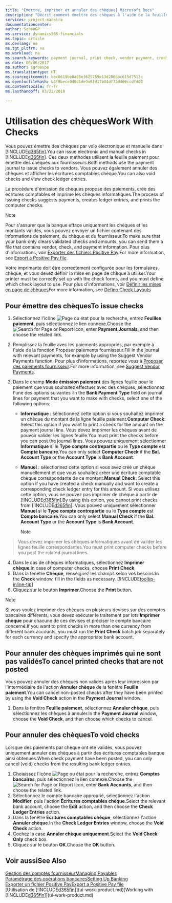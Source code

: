 ```yaml
---
title: "Emettre, imprimer et annuler des chèques| Microsoft Docs"
description: "Décrit comment émettre des chèques à l'aide de la feuille paiement, imprimer des chèques, et annuler ou afficher les écritures comptables chèque dans Finance and Operations, Business edition."
services: project-madeira
documentationcenter: 
author: SorenGP
ms.service: dynamics365-financials
ms.topic: article
ms.devlang: na
ms.tgt_pltfrm: na
ms.workload: na
ms.search.keywords: payment journal, print check, vendor payment, creditor, debt, balance due, AP
ms.date: 06/06/2017
ms.author: sgroespe
ms.translationtype: HT
ms.sourcegitcommit: bec0619be0a65e3625759e13d2866ac615d7513c
ms.openlocfilehash: b3f8bece0d0d1de9a6fd17b84df73d466ccdf403
ms.contentlocale: fr-fr
ms.lasthandoff: 03/22/2018

---
```

# <a name="work-with-checks"></a><span data-ttu-id="9886d-103">Utilisation des chèques</span><span class="sxs-lookup"><span data-stu-id="9886d-103">Work With Checks</span></span>
<span data-ttu-id="9886d-104">Vous pouvez émettre des chèques par voie électronique et manuelle dans [!INCLUDE[d365fin](includes/d365fin_md.md)].</span><span class="sxs-lookup"><span data-stu-id="9886d-104">You can issue electronic and manual checks in [!INCLUDE[d365fin](includes/d365fin_md.md)].</span></span> <span data-ttu-id="9886d-105">Ces deux méthodes utilisent la feuille paiement pour émettre des chèques aux fournisseurs.</span><span class="sxs-lookup"><span data-stu-id="9886d-105">Both methods use the payment journal to issue checks to vendors.</span></span> <span data-ttu-id="9886d-106">Vous pouvez également annuler des chèques et afficher les écritures comptables chèque.</span><span class="sxs-lookup"><span data-stu-id="9886d-106">You can also void checks and view check ledger entries.</span></span>

<span data-ttu-id="9886d-107">La procédure d'émission de chèques propose des paiements, crée des écritures comptables et imprime les chèques informatiques.</span><span class="sxs-lookup"><span data-stu-id="9886d-107">The process of issuing checks suggests payments, creates ledger entries, and prints the computer checks.</span></span>

> [!NOTE]  
>   <span data-ttu-id="9886d-108">Pour s'assurer que la banque efface uniquement les chèques et les montants validés, vous pouvez envoyer un fichier contenant des informations de paiement, du chèque et du fournisseur.</span><span class="sxs-lookup"><span data-stu-id="9886d-108">To make sure that your bank only clears validated checks and amounts, you can send them a file that contains vendor, check, and payment information.</span></span> <span data-ttu-id="9886d-109">Pour plus d'informations, voir [Exporter des fichiers Positive Pay](finance-how-positive-pay.md).</span><span class="sxs-lookup"><span data-stu-id="9886d-109">For more information, see [Export a Positive Pay file](finance-how-positive-pay.md).</span></span>

<span data-ttu-id="9886d-110">Votre imprimante doit être correctement configurée pour les formulaires chèque, et vous devez définir la mise en page de chèque à utiliser.</span><span class="sxs-lookup"><span data-stu-id="9886d-110">Your printer must be correctly set up with the check forms, and you must define which check layout to use.</span></span> <span data-ttu-id="9886d-111">Pour plus d'informations, voir [Définir les mises en page de chèques](finance-how-define-check-layouts.md)</span><span class="sxs-lookup"><span data-stu-id="9886d-111">For more information, see [Define Check Layouts](finance-how-define-check-layouts.md)</span></span>

## <a name="to-issue-checks"></a><span data-ttu-id="9886d-112">Pour émettre des chèques</span><span class="sxs-lookup"><span data-stu-id="9886d-112">To issue checks</span></span>
1. <span data-ttu-id="9886d-113">Sélectionnez l'icône ![Page ou état pour la recherche](media/ui-search/search_small.png "Page ou état pour la recherche"), entrez **Feuilles paiement**, puis sélectionnez le lien connexe.</span><span class="sxs-lookup"><span data-stu-id="9886d-113">Choose the ![Search for Page or Report](media/ui-search/search_small.png "Search for Page or Report icon") icon, enter **Payment Journals**, and then choose the related link.</span></span>
2. <span data-ttu-id="9886d-114">Remplissez la feuille avec les paiements appropriés, par exemple à l'aide de la fonction Proposer paiements fournisseur.</span><span class="sxs-lookup"><span data-stu-id="9886d-114">Fill in the journal with relevant payments, for example by using the Suggest Vendor Payments function.</span></span> <span data-ttu-id="9886d-115">Pour plus d'informations, reportez vous à [Proposer des paiements fournisseur](payables-how-suggest-vendor-payments.md).</span><span class="sxs-lookup"><span data-stu-id="9886d-115">For more information, see [Suggest Vendor Payments](payables-how-suggest-vendor-payments.md).</span></span>
3. <span data-ttu-id="9886d-116">Dans le champ **Mode émission paiement** des lignes feuille pour le paiement que vous souhaitez effectuer avec des chèques, sélectionnez l'une des options suivantes :</span><span class="sxs-lookup"><span data-stu-id="9886d-116">In the **Bank Payment Type** field on journal lines for payment that you want to make with checks, select one of the following options:</span></span>

   * <span data-ttu-id="9886d-117">**Informatique** : sélectionnez cette option si vous souhaitez imprimer un chèque du montant de la ligne feuille paiement.</span><span class="sxs-lookup"><span data-stu-id="9886d-117">**Computer Check**: Select this option if you want to print a check for the amount on the payment journal line.</span></span> <span data-ttu-id="9886d-118">Vous devez imprimer les chèques avant de pouvoir valider les lignes feuille.</span><span class="sxs-lookup"><span data-stu-id="9886d-118">You must print the checks before you can post the journal lines.</span></span> <span data-ttu-id="9886d-119">Vous pouvez uniquement sélectionner **Informatique** si le **Type compte contrepartie** ou le **Type compte** est **Compte bancaire**.</span><span class="sxs-lookup"><span data-stu-id="9886d-119">You can only select **Computer Check** if the **Bal. Account Type** or the **Account Type** is **Bank Account**.</span></span>
   * <span data-ttu-id="9886d-120">**Manuel** : sélectionnez cette option si vous avez créé un chèque manuellement et que vous souhaitez créer une écriture comptable chèque correspondante de ce montant.</span><span class="sxs-lookup"><span data-stu-id="9886d-120">**Manual Check**: Select this option if you have created a check manually and want to create a corresponding check ledger entry for this amount.</span></span> <span data-ttu-id="9886d-121">Si vous utilisez cette option, vous ne pouvez pas imprimer de chèque à partir de [!INCLUDE[d365fin](includes/d365fin_md.md)].</span><span class="sxs-lookup"><span data-stu-id="9886d-121">By using this option, you cannot print checks from [!INCLUDE[d365fin](includes/d365fin_md.md)].</span></span> <span data-ttu-id="9886d-122">Vous pouvez uniquement sélectionner **Manuel** si le **Type compte contrepartie** ou le **Type compte** est **Compte bancaire**.</span><span class="sxs-lookup"><span data-stu-id="9886d-122">You can only select **Manual Check** if the **Bal. Account Type** or the **Account Type** is **Bank Account**.</span></span>

     > [!NOTE]  
>   <span data-ttu-id="9886d-123">Vous devez imprimer les chèques informatiques avant de valider les lignes feuille correspondantes.</span><span class="sxs-lookup"><span data-stu-id="9886d-123">You must print computer checks before you post the related journal lines.</span></span>
4. <span data-ttu-id="9886d-124">Dans le cas de chèques informatiques, sélectionnez **Imprimer chèque**.</span><span class="sxs-lookup"><span data-stu-id="9886d-124">In case of computer checks, choose **Print Check**.</span></span>
5. <span data-ttu-id="9886d-125">Dans la fenêtre **Chèque**, renseignez les champs selon vos besoins.</span><span class="sxs-lookup"><span data-stu-id="9886d-125">In the **Check** window, fill in the fields as necessary.</span></span> [!INCLUDE[tooltip-inline-tip](includes/tooltip-inline-tip_md.md)]
6. <span data-ttu-id="9886d-126">Cliquez sur le bouton **Imprimer**.</span><span class="sxs-lookup"><span data-stu-id="9886d-126">Choose the **Print** button.</span></span>

> [!NOTE]  
>   <span data-ttu-id="9886d-127">Si vous voulez imprimer des chèques en plusieurs devises sur des comptes bancaires différents, vous devez exécuter le traitement par lots **Imprimer chèque** pour chacune de ces devises et préciser le compte bancaire concerné.</span><span class="sxs-lookup"><span data-stu-id="9886d-127">If you want to print checks in more than one currency from different bank accounts, you must run the **Print Check** batch job separately for each currency and specify the appropriate bank account.</span></span>

## <a name="to-cancel-printed-checks-that-are-not-posted"></a><span data-ttu-id="9886d-128">Pour annuler des chèques imprimés qui ne sont pas validés</span><span class="sxs-lookup"><span data-stu-id="9886d-128">To cancel printed checks that are not posted</span></span>
<span data-ttu-id="9886d-129">Vous pouvez annuler des chèques non validés après leur impression par l'intermédiaire de l'action **Annuler chèque** de la fenêtre **Feuille paiement**.</span><span class="sxs-lookup"><span data-stu-id="9886d-129">You can cancel non-posted checks after they have been printed by using the **Void Check** action in the **Payment Journal** window.</span></span>

1. <span data-ttu-id="9886d-130">Dans la fenêtre **Feuille paiement**, sélectionnez **Annuler chèque**, puis sélectionnez les chèques à annuler.</span><span class="sxs-lookup"><span data-stu-id="9886d-130">In the **Payment Journal** window, choose the **Void Check**, and then choose which checks to cancel.</span></span>

## <a name="to-void-checks"></a><span data-ttu-id="9886d-131">Pour annuler des chèques</span><span class="sxs-lookup"><span data-stu-id="9886d-131">To void checks</span></span>
<span data-ttu-id="9886d-132">Lorsque des paiements par chèque ont été validés, vous pouvez uniquement annuler des chèques à partir des écritures comptables banque ainsi obtenues.</span><span class="sxs-lookup"><span data-stu-id="9886d-132">When check payment have been posted, you can only cancel (void) checks from the resulting bank ledger entries.</span></span>

1. <span data-ttu-id="9886d-133">Choisissez l'icône ![Page ou état pour la recherche](media/ui-search/search_small.png "icône Page ou état pour la recherche"), entrez **Comptes bancaires**, puis sélectionnez le lien connexe.</span><span class="sxs-lookup"><span data-stu-id="9886d-133">Choose the ![Search for Page or Report](media/ui-search/search_small.png "Search for Page or Report icon") icon, enter **Bank Accounts**, and then choose the related link.</span></span>
2. <span data-ttu-id="9886d-134">Sélectionnez le compte bancaire approprié, sélectionnez l'action **Modifier**, puis l'action **Écritures comptables chèque**.</span><span class="sxs-lookup"><span data-stu-id="9886d-134">Select the relevant bank account, choose the **Edit** action, and then choose the **Check Ledger Entries** action.</span></span>
3. <span data-ttu-id="9886d-135">Dans la fenêtre **Écritures comptables chèque**, sélectionnez l'action **Annuler chèque**.</span><span class="sxs-lookup"><span data-stu-id="9886d-135">In the **Check Ledger Entries** window, choose the **Void Check** action.</span></span>
4. <span data-ttu-id="9886d-136">Cochez la case **Annuler chèque uniquement**.</span><span class="sxs-lookup"><span data-stu-id="9886d-136">Select the **Void Check Only** check box.</span></span>
5. <span data-ttu-id="9886d-137">Cliquez sur le bouton **OK**.</span><span class="sxs-lookup"><span data-stu-id="9886d-137">Choose the **OK** button.</span></span>

## <a name="see-also"></a><span data-ttu-id="9886d-138">Voir aussi</span><span class="sxs-lookup"><span data-stu-id="9886d-138">See Also</span></span>
[<span data-ttu-id="9886d-139">Gestion des comptes fournisseur</span><span class="sxs-lookup"><span data-stu-id="9886d-139">Managing Payables</span></span>](payables-manage-payables.md)  
[<span data-ttu-id="9886d-140">Paramétrage des opérations bancaires</span><span class="sxs-lookup"><span data-stu-id="9886d-140">Setting Up Banking</span></span>](bank-setup-banking.md)  
[<span data-ttu-id="9886d-141">Exporter un fichier Positive Pay</span><span class="sxs-lookup"><span data-stu-id="9886d-141">Export a Positive Pay file</span></span>](finance-how-positive-pay.md)  
<span data-ttu-id="9886d-142">[Utilisation de [!INCLUDE[d365fin](includes/d365fin_md.md)]](ui-work-product.md)</span><span class="sxs-lookup"><span data-stu-id="9886d-142">[Working with [!INCLUDE[d365fin](includes/d365fin_md.md)]](ui-work-product.md)</span></span>  

